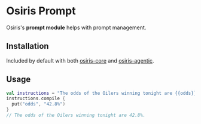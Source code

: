 # Osiris Prompt

Osiris's **prompt module** helps with prompt management.

## Installation

Included by default with both [osiris-core](../osiris-core) and [osiris-agentic](../osiris-agentic).

## Usage

```kotlin
val instructions = "The odds of the Oilers winning tonight are {{odds}}."
instructions.compile {
  put("odds", "42.8%")
}
// The odds of the Oilers winning tonight are 42.8%.
```
